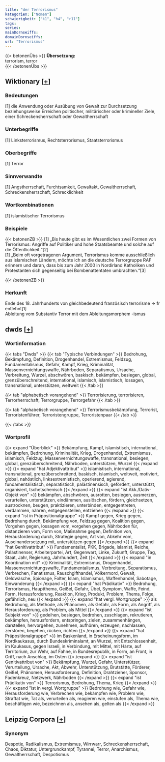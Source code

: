 ```yaml
---
title: "der Terrorismus"
kategorien: ["Nomen"]
schwierigkeit: ["k1", "h4", "r11"]
tags:
series:
mainDornseiffs:
domainDornseiffs:
url: "Terrorismus"
---
```


{{< betonenÜbs >}}
**Übersetzung:**  
terrorism, terror  
{{< /betonenÜbs >}}

## Wiktionary [[+](https://de.wiktionary.org/wiki/Terrorismus)]

### Bedeutungen
[1] die Anwendung oder Ausübung von Gewalt zur Durchsetzung beziehungsweise Erreichen politischer, militärischer oder krimineller Ziele, einer Schreckensherrschaft oder Gewaltherrschaft  

### Unterbegriffe
[1] Linksterrorismus, Rechtsterrorismus, Staatsterrorismus  

### Oberbegriffe
[1] Terror  

### Sinnverwandte
[1] Angstherrschaft, Furchtsamkeit, Gewaltakt, Gewaltherrschaft, Schreckensherrschaft, Schrecklichkeit  

### Wortkombinationen
[1] islamistischer Terrorismus  

### Beispiele
{{< betonenZB >}}
[1] „Bis heute gibt es im Wesentlichen zwei Formen von Terrorismus: Angriffe auf Politiker und hohe Staatsbeamte und solche auf die Öffentlichkeit.“[2]  
[1] „Beim oft vorgetragenen Argument, Terrorismus komme ausschließlich aus islamischen Ländern, möchte ich an die deutsche Terrorgruppe RAF erinnern und daran, dass bis zum Jahr 2000 in Nordirland Katholiken und Protestanten sich gegenseitig bei Bombenattentaten umbrachten.“[3]  

{{< /betonenZB >}}
### Herkunft
Ende des 18. Jahrhunderts von gleichbedeutend französisch terrorisme → fr entlehnt[1]  
Ableitung vom Substantiv Terror mit dem Ableitungsmorphem -ismus  



## dwds [[+](https://www.dwds.de/wb/Terrorismus)]

### Wortinformation
{{< tabs "Dwds" >}}
{{< tab "Typische Verbindungen" >}}
Bedrohung, Bekämpfung, Definition, Drogenhandel, Extremismus, Feldzug, Fundamentalismus, Gefahr, Kampf, Krieg, Kriminalität, Massenvernichtungswaffe, Nährboden, Separatismus, Ursache, Verbreitung, Wurzel, abschwören, baskisch, bekämpfen, besiegen, global, grenzüberschreitend, international, islamisch, islamistisch, lossagen, transnational, unterstützen, weltweit
{{< /tab >}}

{{< tab "alphabetisch vorangehend" >}}
Terrorisierung, terrorisieren, Terrorherrschaft, Terrorgruppe, Terrorgefahr
{{< /tab >}}

{{< tab "alphabetisch vorangehend" >}}
Terrorismusbekämpfung, Terrorist, Terroristenführer, Terroristengruppe, Terroristenpaar
{{< /tab >}}

{{< /tabs >}}

### Wortprofil
{{< expand "Überblick" >}} Bekämpfung, Kampf, islamistisch, international, bekämpfen, Bedrohung, Kriminalität, Krieg, Drogenhandel, Extremismus, islamisch, Feldzug, Massenvernichtungswaffe, transnational, besiegen, global, grenzüberschreitend, Nährboden, unterstützen, Wurzel {{< /expand >}}
{{< expand "hat Adjektivattribut" >}} islamistisch, international, transnational, grenzüberschreitend, baskisch, islamisch, weltweit, motiviert, global, nahöstlich, linksextremistisch, operierend, agierend, fundamentalistisch, separatistisch, palästinensisch, gefördert, unterstützt, organisiert, tschetschenisch {{< /expand >}}
{{< expand "ist Akk./Dativ-Objekt von" >}} bekämpfen, abschwören, ausrotten, besiegen, ausmerzen, verurteilen, unterstützen, eindämmen, auslöschen, fördern, gleichsetzen, austrocknen, beugen, praktizieren, unterbinden, entgegentreten, verdammen, nähren, entgegenstellen, entziehen {{< /expand >}}
{{< expand "ist in Präpositionalgruppe" >}} Kampf gegen, Krieg gegen, Bedrohung durch, Bekämpfung von, Feldzug gegen, Koalition gegen, Vorgehen gegen, lossagen vom, vorgehen gegen, Nährboden für, distanzieren vom, Form von, Maßnahme gegen, Definition von, Herausforderung durch, Strategie gegen, Art von, Abkehr vom, Auseinandersetzung mit, unterstützen gegen {{< /expand >}}
{{< expand "hat Genitivattribut" >}} Fundamentalist, PKK, Brigade, Islamist, Reiche, Palästinenser, Arbeiterpartei, Art, Gegenwart, Linke, Zukunft, Gruppe, Tag, Staat, Jahr, Regierung, Jahrhundert, Zeit {{< /expand >}}
{{< expand "in Koordination mit" >}} Kriminalität, Extremismus, Drogenhandel, Massenvernichtungswaffe, Fundamentalismus, Verbreitung, Separatismus, Verbrechen, Fanatismus, Rauschgifthandel, Völkermord, Gewalt, Geldwäsche, Spionage, Folter, Islam, Islamismus, Waffenhandel, Sabotage, Einwanderung {{< /expand >}}
{{< expand "hat Prädikativ" >}} Bedrohung, Terrorismus, Hauptthema, Geißel, Gefahr, Übel, Symptom, Waffe, Feind, Form, Herausforderung, Reaktion, Krieg, Produkt, Problem, Thema, Folge, gefährlich, neu {{< /expand >}}
{{< expand "hat vergl. Wortgruppe" >}} als Bedrohung, als Methode, als Phänomen, als Gefahr, als Form, als Angriff, als Herausforderung, als Problem, als Mittel {{< /expand >}}
{{< expand "ist Subjekt von" >}} gedeihen, besiegen, bedrohen, zuschlagen, rekrutieren, bekämpfen, herausfordern, entspringen, zielen, zusammenhängen, darstellen, hervorgehen, zunehmen, aufhören, erzeugen, nachlassen, zerstören, begehen, rücken, richten {{< /expand >}}
{{< expand "hat Präpositionalgruppe" >}} im Baskenland, in Erscheinungsform, im Nordkaukasus, durch Bundeskriminalamt, an Wurzel, mit Entschlossenheit, im Kaukasus, gegen Israeli, in Verbindung, mit Mittel, mit Härte, auf Territorium, zur Wehr, auf Fahne, in Bundesrepublik, in Form, an Front, in Griff, nach Anschlag, im Osten {{< /expand >}}
{{< expand "ist Genitivattribut von" >}} Bekämpfung, Wurzel, Gefahr, Unterstützer, Verurteilung, Ursache, Akt, Abwehr, Unterstützung, Brutstätte, Förderer, Geißel, Phänomen, Herausforderung, Definition, Drahtzieher, Sponsor, Fadenkreuz, Netzwerk, Nährboden {{< /expand >}}
{{< expand "ist Prädikativ von" >}} Terrorismus, Bedrohung, Thema, Krieg {{< /expand >}}
{{< expand "ist in vergl. Wortgruppe" >}} Bedrohung wie, Gefahr wie, Herausforderung wie, Verbrechen wie, bekämpfen wie, Problem wie, Straftat wie, Tat als, verurteilen als, reagieren wie, einstufen als, Thema wie, beschäftigen wie, bezeichnen als, ansehen als, gelten als {{< /expand >}}

## Leipzig Corpora [[+](https://corpora.uni-leipzig.de/en/res?word=Terrorismus&corpusId=deu_newscrawl-public_2018)]


### Synonym
Despotie, Radikalismus, Extremismus, Wirrwarr, Schreckensherrschaft, Chaos, Diktatur, Untergrundkampf, Tyrannei, Terror, Anarchismus, Gewaltherrschaft, Despotismus

